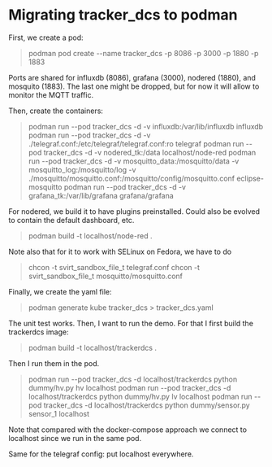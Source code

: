 Migrating tracker_dcs to podman
===

First, we create a pod:

> podman pod create --name tracker_dcs -p 8086 -p 3000 -p 1880 -p 1883

Ports are shared for influxdb (8086), grafana (3000), nodered (1880), and mosquito (1883). The last one might be dropped, but for now it will allow to monitor the MQTT traffic.

Then, create the containers:

> podman run --pod tracker_dcs -d -v influxdb:/var/lib/influxdb influxdb
> podman run --pod tracker_dcs -d -v ./telegraf.conf:/etc/telegraf/telegraf.conf:ro telegraf
> podman run --pod tracker_dcs -d -v nodered_tk:/data localhost/node-red
> podman run --pod tracker_dcs -d -v mosquitto_data:/mosquitto/data -v mosquitto_log:/mosquitto/log -v ./mosquitto/mosquitto.conf:/mosquitto/config/mosquitto.conf eclipse-mosquitto
> podman run --pod tracker_dcs -d -v grafana_tk:/var/lib/grafana grafana/grafana

 
For nodered, we build it to have plugins preinstalled. Could also be evolved to contain the default dashboard, etc.
> podman build -t localhost/node-red . 

Note also that for it to work with SELinux on Fedora, we have to do
> chcon -t svirt_sandbox_file_t telegraf.conf
> chcon -t svirt_sandbox_file_t mosquitto/mosquitto.conf 

Finally, we create the yaml file:
>podman generate kube tracker_dcs > tracker_dcs.yaml

The unit test works.
Then, I want to run the demo. For that I first build the trackerdcs image:
>podman build -t localhost/trackerdcs .

Then I run them in the pod.

>podman run --pod tracker_dcs -d localhost/trackerdcs python dummy/hv.py hv localhost
>podman run --pod tracker_dcs -d localhost/trackerdcs python dummy/hv.py lv localhost
>podman run --pod tracker_dcs -d localhost/trackerdcs python dummy/sensor.py sensor_1 localhost

Note that compared with the docker-compose approach we connect to localhost since we run in the same pod.

Same for the telegraf config: put localhost everywhere.


